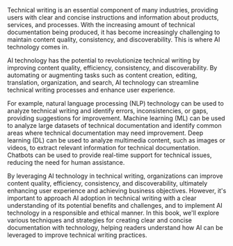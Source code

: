 
Technical writing is an essential component of many industries, providing users with clear and concise instructions and information about products, services, and processes. With the increasing amount of technical documentation being produced, it has become increasingly challenging to maintain content quality, consistency, and discoverability. This is where AI technology comes in.

AI technology has the potential to revolutionize technical writing by improving content quality, efficiency, consistency, and discoverability. By automating or augmenting tasks such as content creation, editing, translation, organization, and search, AI technology can streamline technical writing processes and enhance user experience.

For example, natural language processing (NLP) technology can be used to analyze technical writing and identify errors, inconsistencies, or gaps, providing suggestions for improvement. Machine learning (ML) can be used to analyze large datasets of technical documentation and identify common areas where technical documentation may need improvement. Deep learning (DL) can be used to analyze multimedia content, such as images or videos, to extract relevant information for technical documentation. Chatbots can be used to provide real-time support for technical issues, reducing the need for human assistance.

By leveraging AI technology in technical writing, organizations can improve content quality, efficiency, consistency, and discoverability, ultimately enhancing user experience and achieving business objectives. However, it's important to approach AI adoption in technical writing with a clear understanding of its potential benefits and challenges, and to implement AI technology in a responsible and ethical manner. In this book, we'll explore various techniques and strategies for creating clear and concise documentation with technology, helping readers understand how AI can be leveraged to improve technical writing practices.
